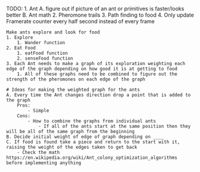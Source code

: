 TODO:
	1. Ant
		A. figure out if picture of an ant or primitives is faster/looks better
		B. Ant math
	2. Pheromone trails
	3. Path finding to food
	4. Only update Framerate counter every half second instead of every frame


	Make ants explore and look for food
	1. Explore
		1. Wander function
	2. Eat Food
		1. eatFood function
		2. senseFood function
	3. Each Ant needs to make a graph of its exploration weighting each edge of the graph depending on how good it is at getting to food
		1. All of these graphs need to be combined to figure out the strength of the pheromones on each edge of the graph

	# Ideas for making the weighted graph for the ants
	A. Every time the Ant changes direction drop a point that is added to the graph
		Pros:
			- Simple
		Cons:
			- How to combine the graphs from individual ants
				- If all of the ants start at the same position then they will be all of the same graph from the beginning
	B. Decide initial weight of edge of graph depending on ____
	C. If food is found take a piece and return to the start with it, raising the weight of the edges taken to get back
		- Check the math https://en.wikipedia.org/wiki/Ant_colony_optimization_algorithms before implementing anything